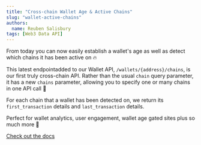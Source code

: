 ```yaml
---
title: "Cross-chain Wallet Age & Active Chains"
slug: "wallet-active-chains"
authors:
  name: Reuben Salisbury
tags: [Web3 Data API]
---
```


From today you can now easily establish a wallet's age as well as detect which chains it has been active on 🔥

This latest endpointadded to our Wallet API, `/wallets/{address}/chains`, is our first truly cross-chain API. Rather than the usual `chain` query parameter, it has a new `chains` parameter, allowing you to specify one or many chains in one API call 🤩

For each chain that a wallet has been detected on, we return its `first_transaction` details and `last_transaction` details. 

Perfect for wallet analytics, user engagement, wallet age gated sites plus so much more 🙌

[Check out the docs](/web3-data-api/evm/reference/get-chain-activity-by-wallet)
